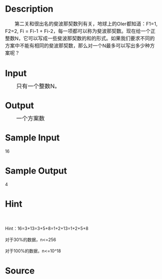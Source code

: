 
# Description

<div class="content"><p><span style="font-size: medium">       第二关和很出名的斐波那契数列有关，地球上的OIer都知道：F1=1, F2=2, Fi = Fi-1 + Fi-2，每一项都可以称为斐波那契数。现在给一个正整数N，它可以写成一些斐波那契数的和的形式。如果我们要求不同的方案中不能有相同的斐波那契数，那么对一个N最多可以写出多少种方案呢？</span></p></div>

# Input

<div class="content"><div><span style="font-size: 14pt; line-height: 75%">       </span><span style="font-size: 14pt; line-height: 75%">只有一个整数</span><span style="font-size: 14pt; line-height: 75%">N</span><span style="font-size: 14pt; line-height: 75%">。</span></div></div>

# Output

<div class="content"><div><span style="font-size: 14pt; line-height: 75%">       </span><span style="font-size: 14pt; line-height: 75%">一个方案数</span></div></div>

# Sample Input

<div class="content"><span class="sampledata">       16<br/>
</span></div>

# Sample Output

<div class="content"><span class="sampledata">       4</span></div>

# Hint

<div class="content"><p></p><p><br/><br/>
Hint：16=3+13=3+5+8=1+2+13=1+2+5+8<br/><br/>
对于30%的数据，n&lt;=256<br/><br/>
对于100%的数据，n&lt;=10^18</p><p></p></div>

# Source

<div class="content"><p><a href="problemset.php?search="></a></p></div>

